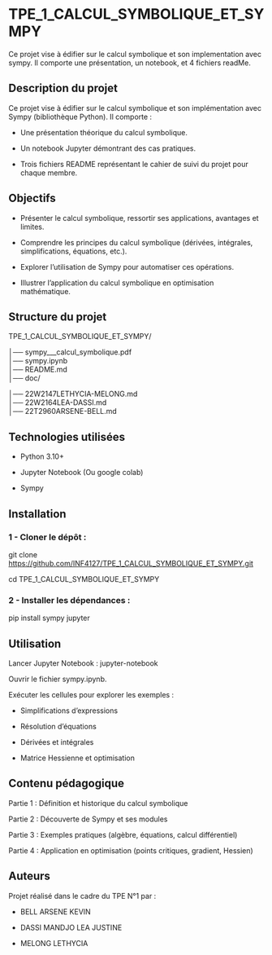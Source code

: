 # TPE_1_CALCUL_SYMBOLIQUE_ET_SYMPY
Ce projet vise à édifier sur le calcul symbolique et son implementation avec sympy. Il comporte une présentation, un notebook, et 4 fichiers readMe.

## Description du projet

Ce projet vise à édifier sur le calcul symbolique et son implémentation avec Sympy (bibliothèque Python).
Il comporte :

- Une présentation théorique du calcul symbolique.

- Un notebook Jupyter démontrant des cas pratiques.

- Trois fichiers README représentant le cahier de suivi du projet pour chaque membre.

## Objectifs

- Présenter le calcul symbolique, ressortir ses applications, avantages et limites.

- Comprendre les principes du calcul symbolique (dérivées, intégrales, simplifications, équations, etc.).

- Explorer l’utilisation de Sympy pour automatiser ces opérations.

- Illustrer l’application du calcul symbolique en optimisation mathématique.

## Structure du projet

TPE_1_CALCUL_SYMBOLIQUE_ET_SYMPY/
  
  │── sympy___calcul_symbolique.pdf          
  │── sympy.ipynb                            
  │── README.md    
  │── doc/
  
  │── 22W2147LETHYCIA-MELONG.md           
  │── 22W2164LEA-DASSI.md                     
  │── 22T2960ARSENE-BELL.md          

## Technologies utilisées

+ Python 3.10+

+ Jupyter Notebook (Ou google colab)

+ Sympy


## Installation

### 1 - Cloner le dépôt :

git clone https://github.com/INF4127/TPE_1_CALCUL_SYMBOLIQUE_ET_SYMPY.git

cd TPE_1_CALCUL_SYMBOLIQUE_ET_SYMPY


### 2 - Installer les dépendances :

pip install sympy jupyter

## Utilisation

Lancer Jupyter Notebook : jupyter-notebook

Ouvrir le fichier sympy.ipynb.

Exécuter les cellules pour explorer les exemples :

- Simplifications d’expressions

- Résolution d’équations

- Dérivées et intégrales

- Matrice Hessienne et optimisation

## Contenu pédagogique

Partie 1 : Définition et historique du calcul symbolique

Partie 2 : Découverte de Sympy et ses modules

Partie 3 : Exemples pratiques (algèbre, équations, calcul différentiel)

Partie 4 : Application en optimisation (points critiques, gradient, Hessien)

## Auteurs

Projet réalisé dans le cadre du TPE N°1 par :

- BELL ARSENE KEVIN

- DASSI MANDJO LEA JUSTINE

- MELONG LETHYCIA
